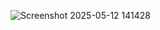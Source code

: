 ![Screenshot 2025-05-12 141428](https://github.com/user-attachments/assets/40b3d387-686a-4ead-891c-dda6cced4d8e)

